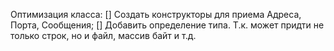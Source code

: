 Оптимизация класса:
[] Создать конструкторы для приема Адреса, Порта, Сообщения;
[] Добавить определение типа. Т.к. может придти не только строк, но и файл, массив байт и т.д.
